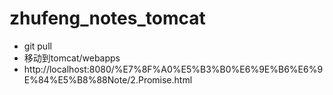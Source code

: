# zhufeng_notes_tomcat


- git pull
- 移动到tomcat/webapps
- http://localhost:8080/%E7%8F%A0%E5%B3%B0%E6%9E%B6%E6%9E%84%E5%B8%88Note/2.Promise.html
